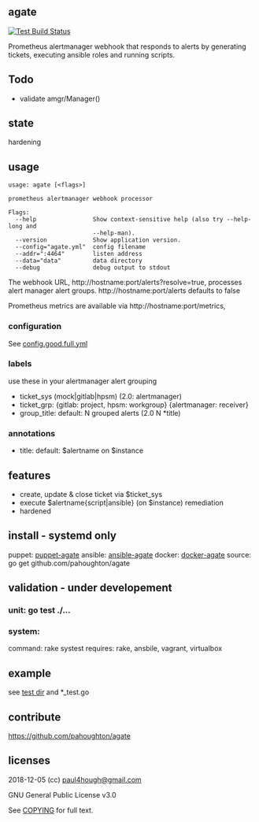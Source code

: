 ## agate

[![Test Build Status](https://travis-ci.org/pahoughton/agate.png)](https://travis-ci.org/pahoughton/agate)

Prometheus alertmanager webhook that responds to alerts by generating
tickets, executing ansible roles and running scripts.

## Todo
- validate amgr/Manager()

## state

hardening

## usage

```
usage: agate [<flags>]

prometheus alertmanager webhook processor

Flags:
  --help                Show context-sensitive help (also try --help-long and
                        --help-man).
  --version             Show application version.
  --config="agate.yml"  config filename
  --addr=":4464"        listen address
  --data="data"         data directory
  --debug               debug output to stdout

```

The webhook URL, http://hostname:port/alerts?resolve=true, processes
alert manager alert groups. http://hostname:port/alerts defaults to false

Prometheus metrics are available via http://hostname:port/metrics,

### configuration

See [config.good.full.yml](../master/config/testdata/config.good.full.yml)

### labels

use these in your alertmanager alert grouping

* ticket_sys (mock|gitlab|hpsm) (2.0: alertmanager)
* ticket_grp: {gitlab: project, hpsm: workgroup} {alertmanager: receiver}
* group_title: default: N grouped alerts (2.0 N *title)

### annotations

* title: default: $alertname on $instance

## features

* create, update & close ticket via $ticket_sys
* execute $alertname{script|ansible} (on $instance) remediation
* hardened

## install - systemd only

puppet: [puppet-agate](https://github.com/pahoughton/puppet-agate)
ansible: [ansible-agate](https://github.com/pahoughton/puppet-agate)
docker: [docker-agate](FIXME)
source: go get github.com/pahoughton/agate

## validation - under developement

### unit: go test ./...

### system:

command: rake systest
requires: rake, ansbile, vagrant, virtualbox

## example

see [test dir](../master/test) and *_test.go

## contribute

https://github.com/pahoughton/agate

## licenses

2018-12-05 (cc) <paul4hough@gmail.com>

GNU General Public License v3.0

See [COPYING](../master/COPYING) for full text.
